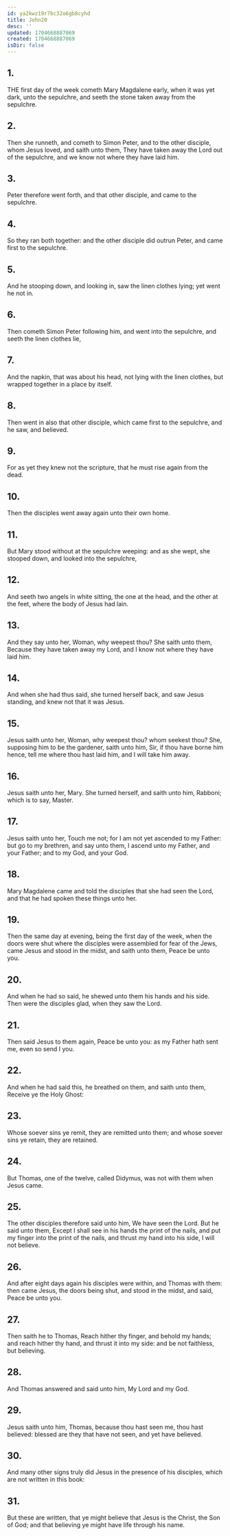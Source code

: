 ```yaml
---
id: ya2kwz19r7bc32o6gb8cyhd
title: John20
desc: ''
updated: 1704668887069
created: 1704668887069
isDir: false
---
```

## 1.
THE first day of the week cometh Mary Magdalene early, when it was yet dark, unto the sepulchre, and seeth the stone taken away from the sepulchre.
## 2.
Then she runneth, and cometh to Simon Peter, and to the other disciple, whom Jesus loved, and saith unto them, They have taken away the Lord out of the sepulchre, and we know not where they have laid him.
## 3.
Peter therefore went forth, and that other disciple, and came to the sepulchre.
## 4.
So they ran both together: and the other disciple did outrun Peter, and came first to the sepulchre.
## 5.
And he stooping down, and looking in, saw the linen clothes lying; yet went he not in.
## 6.
Then cometh Simon Peter following him, and went into the sepulchre, and seeth the linen clothes lie,
## 7.
And the napkin, that was about his head, not lying with the linen clothes, but wrapped together in a place by itself.
## 8.
Then went in also that other disciple, which came first to the sepulchre, and he saw, and believed.
## 9.
For as yet they knew not the scripture, that he must rise again from the dead.
## 10.
Then the disciples went away again unto their own home.
## 11.
But Mary stood without at the sepulchre weeping: and as she wept, she stooped down, and looked into the sepulchre,
## 12.
And seeth two angels in white sitting, the one at the head, and the other at the feet, where the body of Jesus had lain.
## 13.
And they say unto her, Woman, why weepest thou? She saith unto them, Because they have taken away my Lord, and I know not where they have laid him.
## 14.
And when she had thus said, she turned herself back, and saw Jesus standing, and knew not that it was Jesus.
## 15.
Jesus saith unto her, Woman, why weepest thou? whom seekest thou? She, supposing him to be the gardener, saith unto him, Sir, if thou have borne him hence, tell me where thou hast laid him, and I will take him away.
## 16.
Jesus saith unto her, Mary. She turned herself, and saith unto him, Rabboni; which is to say, Master.
## 17.
Jesus saith unto her, Touch me not; for I am not yet ascended to my Father: but go to my brethren, and say unto them, I ascend unto my Father, and your Father; and to my God, and your God.
## 18.
Mary Magdalene came and told the disciples that she had seen the Lord, and that he had spoken these things unto her.
## 19.
Then the same day at evening, being the first day of the week, when the doors were shut where the disciples were assembled for fear of the Jews, came Jesus and stood in the midst, and saith unto them, Peace be unto you.
## 20.
And when he had so said, he shewed unto them his hands and his side. Then were the disciples glad, when they saw the Lord.
## 21.
Then said Jesus to them again, Peace be unto you: as my Father hath sent me, even so send I you.
## 22.
And when he had said this, he breathed on them, and saith unto them, Receive ye the Holy Ghost:
## 23.
Whose soever sins ye remit, they are remitted unto them; and whose soever sins ye retain, they are retained.
## 24.
But Thomas, one of the twelve, called Didymus, was not with them when Jesus came.
## 25.
The other disciples therefore said unto him, We have seen the Lord. But he said unto them, Except I shall see in his hands the print of the nails, and put my finger into the print of the nails, and thrust my hand into his side, I will not believe.
## 26.
And after eight days again his disciples were within, and Thomas with them: then came Jesus, the doors being shut, and stood in the midst, and said, Peace be unto you.
## 27.
Then saith he to Thomas, Reach hither thy finger, and behold my hands; and reach hither thy hand, and thrust it into my side: and be not faithless, but believing.
## 28.
And Thomas answered and said unto him, My Lord and my God.
## 29.
Jesus saith unto him, Thomas, because thou hast seen me, thou hast believed: blessed are they that have not seen, and yet have believed.
## 30.
And many other signs truly did Jesus in the presence of his disciples, which are not written in this book:
## 31.
But these are written, that ye might believe that Jesus is the Christ, the Son of God; and that believing ye might have life through his name.
